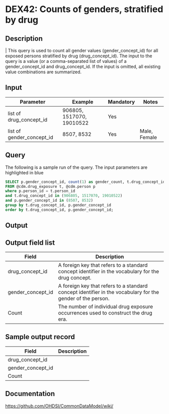 <!---
Group:drug exposure
Name:DEX42 Counts of genders, stratified by drug
Author:Patrick Ryan
CDM Version: 5.0
-->

# DEX42: Counts of genders, stratified by drug

## Description
| This query is used to count all gender values (gender_concept_id) for all exposed persons stratified by drug (drug_concept_id). The input to the query is a value (or a comma-separated list of values) of a gender_concept_id and drug_concept_id. If the input is omitted, all existing value combinations are summarized.

## Input

|  Parameter |  Example |  Mandatory |  Notes |
| --- | --- | --- | --- |
| list of drug_concept_id | 906805, 1517070, 19010522 | Yes |   
| list of gender_concept_id | 8507, 8532 | Yes | Male, Female |

## Query
The following is a sample run of the query. The input parameters are highlighted in  blue

```sql
SELECT p.gender_concept_id, count(1) as gender_count, t.drug_concept_id
FROM @cdm.drug_exposure t, @cdm.person p 
where p.person_id = t.person_id
and t.drug_concept_id in (906805, 1517070, 19010522)  
and p.gender_concept_id in (8507, 8532)
group by t.drug_concept_id, p.gender_concept_id
order by t.drug_concept_id, p.gender_concept_id;
```

## Output

## Output field list

|  Field |  Description |
| --- | --- |
| drug_concept_id | A foreign key that refers to a standard concept identifier in the vocabulary for the drug concept. |
| gender_concept_id | A foreign key that refers to a standard concept identifier in the vocabulary for the gender of the person. |
| Count | The number of individual drug exposure occurrences used to construct the drug era. |


## Sample output record

|  Field |  Description |
| --- | --- |
| drug_concept_id |   |
| gender_concept_id |   |
| Count |   |

## Documentation
https://github.com/OHDSI/CommonDataModel/wiki/
